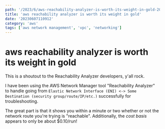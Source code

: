 ```yaml
---
path: '/2023/6/aws-reachability-analyzer-is-worth-its-weight-in-gold-20230607110912'
title: 'aws reachability analyzer is worth its weight in gold'
date: '20230607110912'
category: 'aws'
tags: ['aws network management', 'vpc', 'networking']
---
```


# aws reachability analyzer is worth its weight in gold
This is a shoutout to the Reachability Analyzer developers, y'all rock.

I have been using the AWS Network Manager tool "Reachability Analyzer" to handle
going from `Elastic Network Interface (ENI) <-> Some Destination (security group/route/IP/etc.)`
successfully for troubleshooting.

The great part is that it shows you within a minute or two whether or not the network
route you're trying is "reachable". Additionally, the *cost basis* appears to only
be about $0.10/run!
